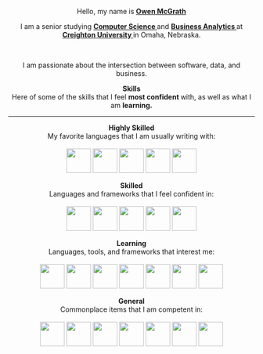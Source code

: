 <p align="center">
   Hello, my name is
   <strong>
   <a href="https://owencmcgrath.com">
   Owen McGrath
   </a>
   </strong>
</p>
<p align="center">
   I am a senior studying
   <strong>
   <a href="https://www.creighton.edu/academics/programs/computer-science">
   Computer Science
   </a>
   </strong>
   and
   <strong>
   <a href="https://www.creighton.edu/academics/programs/business-intelligence">
   Business Analytics
   </a>
   </strong>
   at
   <strong>
   <a href="https://www.creighton.edu/">
   Creighton University
   </a>
   </strong>
   in Omaha, Nebraska.
</p>
<br>
<p align="center">
   I am passionate about the intersection between software, data, and business.
</p>
<p align="center">
   <strong>
   Skills
   </strong>
   <br>
   Here of some of the skills that I feel
   <strong>
   most confident
   </strong>
   with, as well as what I am
   <strong>
   learning.
   </strong>
</p>
<hr>
<p align="center">
   <strong>
   Highly Skilled
   </strong>
   <br>
   My favorite languages that I am usually writing with:
   <br>
   <br>
   <img src="https://cdn.jsdelivr.net/gh/devicons/devicon@latest/icons/java/java-original.svg"
      width="50" height="50" />
   <img src="https://cdn.jsdelivr.net/gh/devicons/devicon@latest/icons/swift/swift-original.svg"
      width="50" height="50" />
   <img src="https://cdn.jsdelivr.net/gh/devicons/devicon@latest/icons/flask/flask-original.svg"
      width="50" height="50" />
   <img src="https://cdn.jsdelivr.net/gh/devicons/devicon@latest/icons/python/python-original.svg"
      width="50" height="50" />
   <img src="https://cdn.jsdelivr.net/gh/devicons/devicon@latest/icons/mysql/mysql-original.svg"
      width="50" height="50" />
</p>
<p align="center">
   <strong>
   Skilled
   </strong>
   <br>
   Languages and frameworks that I feel confident in:
   <br>
   <br>
   <img src="https://cdn.jsdelivr.net/gh/devicons/devicon@latest/icons/javascript/javascript-original.svg"
      width="50" height="50" />
   <img src="https://cdn.jsdelivr.net/gh/devicons/devicon@latest/icons/typescript/typescript-original.svg"
      width="50" height="50" />
   <img src="https://cdn.jsdelivr.net/gh/devicons/devicon@latest/icons/react/react-original.svg"
      width="50" height="50" />
   <img src="https://cdn.jsdelivr.net/gh/devicons/devicon@latest/icons/nextjs/nextjs-original.svg"
      width="50" height="50" />
   <img src="https://cdn.jsdelivr.net/gh/devicons/devicon@latest/icons/django/django-plain.svg"
      width="50" height="50" />
</p>
<p align="center">
   <strong>
   Learning
   </strong>
   <br>
   Languages, tools, and frameworks that interest me:
   <br>
   <br>
   <img src="https://cdn.jsdelivr.net/gh/devicons/devicon@latest/icons/rust/rust-original.svg"
      width="50" height="50" />
   <img src="https://cdn.jsdelivr.net/gh/devicons/devicon@latest/icons/csharp/csharp-original.svg"
      width="50" height="50" />
   <img src="https://cdn.jsdelivr.net/gh/devicons/devicon@latest/icons/dart/dart-original.svg"
      width="50" height="50" />
   <img src="https://cdn.jsdelivr.net/gh/devicons/devicon@latest/icons/php/php-original.svg"
      width="50" height="50" />
   <img src="https://avatars.githubusercontent.com/u/30696987?s=280&v=4"
      width="50" height="50" />
   <img src="https://cdn.jsdelivr.net/gh/devicons/devicon@latest/icons/flutter/flutter-original.svg"
      width="50" height="50" />
   <img src="https://cdn.jsdelivr.net/gh/devicons/devicon@latest/icons/vercel/vercel-original.svg"
      width="50" height="50" />
</p>
<p align="center">
   <strong>
   General
   </strong>
   <br>
   Commonplace items that I am competent in:
   <br>
   <br>
   <img src="https://cdn.jsdelivr.net/gh/devicons/devicon@latest/icons/apple/apple-original.svg"
      width="50" height="50" />
   <img src="https://cdn.jsdelivr.net/gh/devicons/devicon@latest/icons/windows11/windows11-original.svg"
      width="50" height="50" />
   <img src="https://cdn.jsdelivr.net/gh/devicons/devicon@latest/icons/notion/notion-original.svg"
      width="50" height="50" />
   <img src="https://cdn.jsdelivr.net/gh/devicons/devicon@latest/icons/jira/jira-original.svg"
      width="50" height="50" />
   <img src="https://cdn.jsdelivr.net/gh/devicons/devicon@latest/icons/postman/postman-original.svg"
      width="50" height="50" />
   <img src="https://cdn.jsdelivr.net/gh/devicons/devicon@latest/icons/vscode/vscode-original.svg"
      width="50" height="50" />
   <img src="https://cdn.jsdelivr.net/gh/devicons/devicon@latest/icons/eclipse/eclipse-original.svg"
      width="50" height="50" />
</p>
